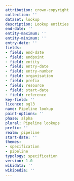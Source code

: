 ```yaml
---
attribution: crown-copyright
collection: ''
dataset: lookup
description: Lookup entities
end-date: ''
entity-maximum: ''
entity-minimum: ''
entry-date: ''
fields:
- field: end-date
- field: endpoint
- field: entity
- field: entry-date
- field: entry-number
- field: organisation
- field: prefix
- field: resource
- field: start-date
- field: reference
key-field: ''
licence: ogl3
name: Pipeline lookup
paint-options: ''
phase: alpha
plural: Pipeline lookups
prefix: ''
realm: pipeline
start-date: ''
themes:
- specification
- pipeline
typology: specification
version: 1.0
wikidata: ''
wikipedia: ''
---
```

